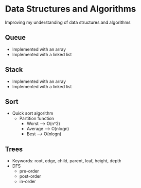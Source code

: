 # Data Structures and Algorithms

Improving my understanding of data structures and algorithms


## Queue
- Implemented with an array
- Implemented with a linked list

## Stack 
- Implemented with an array
- Implemented with a linked list

## Sort
+ Quick sort algorithm
    + Partition function
        + Worst --> O(n^2)
        + Average --> O(nlogn)
        + Best --> O(nlogn)

## Trees
- Keywords: root, edge, child, parent, leaf, height, depth
- DFS
    + pre-order
    + post-order
    + in-order
